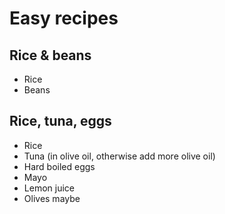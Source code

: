 # Easy recipes

## Rice & beans

* Rice
* Beans

## Rice, tuna, eggs

* Rice
* Tuna (in olive oil, otherwise add more olive oil)
* Hard boiled eggs
* Mayo
* Lemon juice
* Olives maybe
